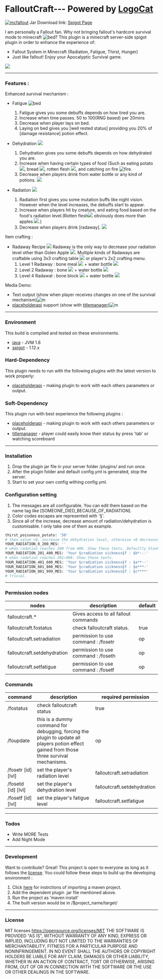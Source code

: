 # FalloutCraft--- Powered by [LogoCat](https://mcuuid.net/?q=logocat) 
[![mcfallout](https://i.imgur.com/o6S7V07.png)](https://mcfallout.net)
Jar Download link: [Spigot Page](https://www.spigotmc.org/resources/falloutcraft.20984/)

I am personally a Fallout fan. Why not bringing fallout's hardcore survival mode to minecraft ![bed](https://www.csie.ntu.edu.tw/~b98902055/items/2-0.png)?
This plugin is a minecraft server-side spigot plugin in order to enhance the experience of:
  - Fallout System in Minecraft (Radiation, Fatigue, Thirst, Hunger)
  - Just like fallout! Enjoy your Apocalyptic Survival game.

![](https://www.spigotmc.org/attachments/plugins-png.118236/)

---------

  ### Features : 
  Enhanced survival mechanism : 
  - Fatigue ![bed](https://www.csie.ntu.edu.tw/~b98902055/items/355-0.png)
    1. Fatigue gives you some debuffs depends on how tired you are.
    2. Increase when time passes. 50 to 100(RNG based) per 20mins
    3. Decrease when player lays on bed.
    4. Laying on bed gives you [well rested status] providing you 20% of [damage resistance] potion effect.
   
  - Dehydration ![](https://www.csie.ntu.edu.tw/~b98902055/items/373-0.png)
    1. Dehydration gives you some debuffs depends on how dehydrated you are.
    2. Increase when having certain types of food (Such as eating potato ![](https://www.csie.ntu.edu.tw/~b98902055/items/392-0.png), bread ![](https://www.csie.ntu.edu.tw/~b98902055/items/297-0.png), rotten flesh ![](https://www.csie.ntu.edu.tw/~b98902055/items/367-0.png), and catching on  fire ![fire](https://www.csie.ntu.edu.tw/~b98902055/items/51-0.png).
    3. Decrease when players drink from water bottle or any kind of potions. ![](https://www.csie.ntu.edu.tw/~b98902055/items/373-0.png)

  - Radiation ![](https://www.csie.ntu.edu.tw/~b98902055/items/437-0.png)
    1. Radiation first gives you some mutation buffs like night vision. However when the level increases, the debuffs start to appear.
    2. Increase when players hit by creature, and eating food based on the food's radiation level.(Rotten flesh![](https://www.csie.ntu.edu.tw/~b98902055/items/367-0.png) obviously does more than apples ![](https://www.csie.ntu.edu.tw/~b98902055/items/260-0.png).)
    3. Decrease when players drink [radaway]. ![](https://www.csie.ntu.edu.tw/~b98902055/items/438-0.png)

Item crafting : 
  - Radaway Recipe ![](https://www.csie.ntu.edu.tw/~b98902055/items/438-0.png)
Radaway is the only way to decrease your radiation level other than Golen Apple ![](https://www.csie.ntu.edu.tw/~b98902055/items/322-1.png). Multiple kinds of Radaways are craftable using 3x3 crafting table ![](https://www.csie.ntu.edu.tw/~b98902055/items/58-0.png) or player's 2x2 crafting menu.  
    1. Level 1 Radaway : bone meal ![](https://www.csie.ntu.edu.tw/~b98902055/items/351-15.png) + water bottle ![](https://www.csie.ntu.edu.tw/~b98902055/items/373-0.png)
    2. Level 2 Radaway : bone ![](https://www.csie.ntu.edu.tw/~b98902055/items/352-0.png) + water bottle ![](https://www.csie.ntu.edu.tw/~b98902055/items/373-0.png)
    3. Level 4 Radawat : bone block ![](https://www.csie.ntu.edu.tw/~b98902055/items/216-0.png) + water bottle ![](https://www.csie.ntu.edu.tw/~b98902055/items/373-0.png)

Media Demo:
  - Text output (show when player receives changes on one of the survival mechanism)![m](https://imgur.com/jpM8iBX.png)
  - [placeholderapi] support (show with [titlemanager])![m](https://i.imgur.com/5PMMPNr.png)

----
### Environment 
This build is compiled and tested on these environments.
* [java] - JVM 1.8
* [spigot] - 1.12.x

### Hard-Dependency
This plugin needs to run with the following plugins with the latest version to work properly:
* [placeholderapi] - making plugin to work with each others parameters or output.

### Soft-Dependency
This plugin run with best experience the following plugins :
* [placeholderapi] - making plugin to work with each others parameters or output.
* [titlemanager] - player could easily know their status by press 'tab' or watching scoreboard 
----
### Installation
1. Drop the plugin jar file in your server folder /plugins/ and run once.
2. After the plugin folder and default config.yml is generated, stop the server.
3. Start to set your own config withing config.yml.

### Configuration setting
1. The messages are all configurable.  You can edit them based on the name tag like [SOMEONE_DIED_BECAUSE_OF_RADIATION]. 
2. Color codes escapes are represented with '§'.
3. Since all of the increase, decrease amount of radiation/dehydration is customisable. I only take one of them as example. 
```sh
thirst_poisonous_potato: '50'
# then value >0, increase the dehydration level, otherwise <0 decreases.
YOUR_RADIATION_0_200_MES: ''
# when radation reaches 200 from 400. Show these texts. Defaultly blank. 
YOUR_RADIATION_201_400_MES: 'Your §cradiation sickness§f : §b*---'
# when radation reaches 201~400. Show these texts.
YOUR_RADIATION_401_600_MES: 'Your §cradiation sickness§f : §a**--'
YOUR_RADIATION_601_800_MES: 'Your §cradiation sickness§f : §e***-'
YOUR_RADIATION_801_999_MES: 'Your §cradiation sickness§f : §c****'
# Trivial.
```
----
### Permission nodes
| nodes | description |default|
| ------ | ------ | ------ |
| falloutcraft.* | Gives access to all fallout commands |
| falloutcraft.fostatus | check falloutcraft status.| true
| falloutcraft.setradiation | permission to use command : /fosetr |op|
| falloutcraft.setdehydration |  permission to use command : /foseth |op|
| falloutcraft.setfatigue |  permission to use command : /fosetf |op|

### Commands
| command |description| required permission |
| ------ | ------ |---|
| /fostatus | check falloutcraft status | true|
| /foupdate | this is a dummy command for debugging, forcing the plugin to update all players potion effect gained from those three survival mechanisms. | op|
| /fosetr [id] [lvl]|  set the player's radiation level |falloutcraft.setradiation|
| /fosetd [id] [lvl]|  set the player's dehydration level |falloutcraft.setdehydration|
| /fosetf [id] [lvl]|  set the player's fatigue level |falloutcraft.setfatigue|

----
### Todos
 - Write MORE Tests
 - Add Night Mode

----
### Development

Want to contribute? Great!
This project is open to everyone as long as it follows the [license]. You could follow these steps to build up the developing environment : 
1. Click [here](https://stackoverflow.com/questions/2061094/importing-maven-project-into-eclipse) for instrctions of importing a maven project.
2. Add the dependent plugin .jar file mentioned above. 
3. Run the project as 'maven install'
4. The built version would be in /$project_name/target/


----
### License

MIT licenses https://opensource.org/licenses/MIT
THE SOFTWARE IS PROVIDED "AS IS", WITHOUT WARRANTY OF ANY KIND, EXPRESS OR IMPLIED, INCLUDING BUT NOT LIMITED TO THE WARRANTIES OF MERCHANTABILITY, FITNESS FOR A PARTICULAR PURPOSE AND NONINFRINGEMENT. IN NO EVENT SHALL THE AUTHORS OR COPYRIGHT HOLDERS BE LIABLE FOR ANY CLAIM, DAMAGES OR OTHER LIABILITY, WHETHER IN AN ACTION OF CONTRACT, TORT OR OTHERWISE, ARISING FROM, OUT OF OR IN CONNECTION WITH THE SOFTWARE OR THE USE OR OTHER DEALINGS IN THE SOFTWARE.

[//]: # (These are reference links used in the body of this note and get stripped out when the markdown processor does its job. There is no need to format nicely because it shouldn't be seen. Thanks SO - http://stackoverflow.com/questions/4823468/store-comments-in-markdown-syntax)

   [item]: <https://www.csie.ntu.edu.tw/~b98902055/items/>

   [vault]: <https://www.spigotmc.org/resources/vault.41918/>
   [multiverse-core]: <https://www.spigotmc.org/resources/multiverse-core.390/>
   [faction]: <https://www.spigotmc.org/resources/factions.1900/>
   [griefprevention]: <https://www.spigotmc.org/resources/griefprevention.1884/>
   [worldedit]: <https://dev.bukkit.org/projects/worldedit/files/2460562>
   [placeholderapi]: <https://www.spigotmc.org/resources/placeholderapi.6245/>
   [titlemanager]: <https://www.spigotmc.org/resources/titlemanager.1049/>
   [spigot]: <https://spigotmc.org>
   [java]: <https://java.com/zh_TW/>
   [license]: <https://opensource.org/licenses/MIT>


